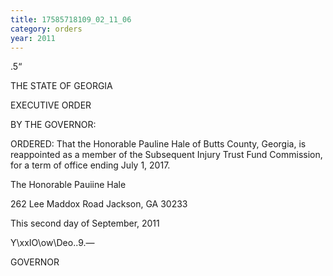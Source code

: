 ```yaml
---
title: 17585718109_02_11_06
category: orders
year: 2011
---
```

 

.5“

THE STATE OF GEORGIA

EXECUTIVE ORDER

BY THE GOVERNOR:

ORDERED: That the Honorable Pauline Hale of Butts County, Georgia, is
reappointed as a member of the Subsequent Injury Trust Fund
Commission, for a term of office ending July 1, 2017.

The Honorable Pauiine Hale

262 Lee Maddox Road
Jackson, GA 30233

This second day of September, 2011

Y\xxIO\ow\Deo..9.—

GOVERNOR

